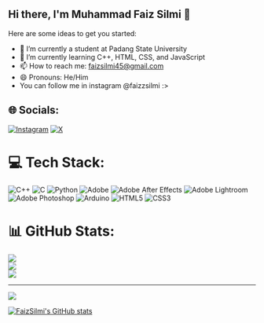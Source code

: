 ## Hi there, I'm Muhammad Faiz Silmi 👋

Here are some ideas to get you started:

- 🔭 I’m currently a student at Padang State University
- 🌱 I’m currently learning C++, HTML, CSS, and JavaScript
- 📫 How to reach me: faizsilmi45@gmail.com
- 😄 Pronouns: He/Him
- You can follow me in instagram @faizzsilmi :>

## 🌐 Socials:
[![Instagram](https://img.shields.io/badge/Instagram-%23E4405F.svg?logo=Instagram&logoColor=white)](https://instagram.com/@faizzsilmi) [![X](https://img.shields.io/badge/X-black.svg?logo=X&logoColor=white)](https://x.com/@peyzi5) 

# 💻 Tech Stack:
![C++](https://img.shields.io/badge/c++-%2300599C.svg?style=for-the-badge&logo=c%2B%2B&logoColor=white) ![C](https://img.shields.io/badge/c-%2300599C.svg?style=for-the-badge&logo=c&logoColor=white) ![Python](https://img.shields.io/badge/python-3670A0?style=for-the-badge&logo=python&logoColor=ffdd54) ![Adobe](https://img.shields.io/badge/adobe-%23FF0000.svg?style=for-the-badge&logo=adobe&logoColor=white) ![Adobe After Effects](https://img.shields.io/badge/Adobe%20After%20Effects-9999FF.svg?style=for-the-badge&logo=Adobe%20After%20Effects&logoColor=white) ![Adobe Lightroom](https://img.shields.io/badge/Adobe%20Lightroom-31A8FF.svg?style=for-the-badge&logo=Adobe%20Lightroom&logoColor=white) ![Adobe Photoshop](https://img.shields.io/badge/adobe%20photoshop-%2331A8FF.svg?style=for-the-badge&logo=adobe%20photoshop&logoColor=white) ![Arduino](https://img.shields.io/badge/-Arduino-00979D?style=for-the-badge&logo=Arduino&logoColor=white) ![HTML5](https://img.shields.io/badge/html5-%23E34F26.svg?style=for-the-badge&logo=html5&logoColor=white) ![CSS3](https://img.shields.io/badge/css3-%231572B6.svg?style=for-the-badge&logo=css3&logoColor=white)
# 📊 GitHub Stats:
![](https://github-readme-stats.vercel.app/api?username=FaizSilmi&theme=dark&hide_border=false&include_all_commits=false&count_private=false)<br/>
![](https://github-readme-streak-stats.herokuapp.com/?user=FaizSilmi&theme=dark&hide_border=false)<br/>
![](https://github-readme-stats.vercel.app/api/top-langs/?username=FaizSilmi&theme=dark&hide_border=false&include_all_commits=false&count_private=false&layout=compact)

---
[![](https://visitcount.itsvg.in/api?id=FaizSilmi&icon=0&color=0)](https://visitcount.itsvg.in)

<!-- Proudly created with GPRM ( https://gprm.itsvg.in ) -->  
[![FaizSilmi's GitHub stats](https://github-readme-stats.vercel.app/api?username=FaizSilmi)](https://github.com/anuraghazra/github-readme-stats)
